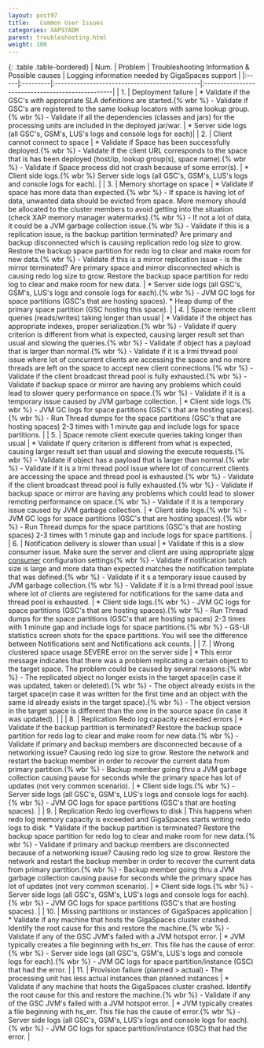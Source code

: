 ```yaml
---
layout: post97
title:   Common User Issues
categories: XAP97ADM
parent: troubleshooting.html
weight: 100
---
```





{: .table .table-bordered}
| Num. | Problem  | Troubleshooting Information & Possible causes | Logging information needed by GigaSpaces support |
|:-----|:---------|:----------------------------------------------|:-------------------------------------------------|
| 1. | Deployment failure | * Validate if the GSC's with appropriate SLA definitions are started.{% wbr %}    - Validate if GSC's are registered to the same lookup locators with same lookup group.{% wbr %}    - Validate if all the dependencies (classes and jars) for the processing units are included in the deployed jar/war. | * Server side logs (all GSC's, GSM's, LUS's logs and console logs for each)|
| 2. | Client cannot connect to space | * Validate if Space has been successfully deployed.{% wbr %}    - Validate if the client URL corresponds to the space that is has been deployed (host/ip, lookup group(s), space name).{% wbr %}    - Validate if Space process did not crash because of some error(s).   | * Client side logs.{% wbr %}    Server side logs (all GSC's, GSM's, LUS's logs and console logs for each). |
| 3. | Memory shortage on space | * Validate if space has more data than expected.{% wbr %}    - If space is having lot of data, unwanted data should be evicted from space. More memory should be allocated to the cluster members to avoid getting into the situation (check XAP memory manager watermarks).{% wbr %}    - If not a lot of data, it could be a JVM garbage collection issue.{% wbr %}    - Validate if this is a replication issue, is the backup partition terminated? Are primary and backup disconnected which is causing replication redo log size to grow. Restore the backup space partition for redo log to clear and make room for new data.{% wbr %}    - Validate if this is a mirror replication issue - is the mirror terminated? Are primary space and mirror disconnected which is causing redo log size to grow. Restore the backup space partition for redo log to clear and make room for new data. | * Server side logs (all GSC's, GSM's, LUS's logs and console logs for each).{% wbr %}    - JVM GC logs for space partitions (GSC's that are hosting spaces). * Heap dump of the primary space partition (GSC hosting this space). |
| 4. | Space remote client queries (reads/writes) taking longer than usual | * Validate if the object has appropriate indexes, proper serialization.{% wbr %}    - Validate if query criterion is different from what is expected, causing larger result set than usual and slowing the queries.{% wbr %}    - Validate if object has a payload that is larger than normal.{% wbr %}    - Validate if it is a lrmi thread pool issue where lot of concurrent clients are accessing the space and no more threads are left on the space to accept new client connections.{% wbr %}    - Validate if the client broadcast thread pool is fully exhausted.{% wbr %}    - Validate if backup space or mirror are having any problems which could lead to slower query performance on space.{% wbr %}    - Validate if it is a temporary issue caused by JVM garbage collection.	| * Client side logs.{% wbr %}    - JVM GC logs for space partitions (GSC's that are hosting spaces).{% wbr %}    - Run Thread dumps for the space partitions (GSC's that are hosting spaces) 2-3 times with 1 minute gap and include logs for space partitions. |
| 5. | Space remote client execute queries taking longer than usual | * Validate if query criterion is different from what is expected, causing larger result set than usual and slowing the execute requests.{% wbr %}    - Validate if object has a payload that is larger than normal.{% wbr %}    - Validate if it is a lrmi thread pool issue where lot of concurrent clients are accessing the space and thread pool is exhausted.{% wbr %}    - Validate if the client broadcast thread pool is fully exhausted.{% wbr %}    - Validate if backup space or mirror are having any problems which could lead to slower remoting performance on space.{% wbr %}    - Validate if it is a temporary issue caused by JVM garbage collection.	| * Client side logs.{% wbr %}    - JVM GC logs for space partitions (GSC's that are hosting spaces).{% wbr %}    - Run Thread dumps for the space partitions (GSC's that are hosting spaces) 2-3 times with 1 minute gap and include logs for space partitions. |
| 6. | Notification delivery is slower than usual | * Validate if this is a slow consumer issue. Make sure the server and client are using appropriate [slow consumer]({%currentjavaurl%}/slow-consumer.html) configuration settings{% wbr %}    - Validate if notification batch size is large and more data than expected matches the notification template that was defined.{% wbr %}    - Validate if it s a temporary issue caused by JVM garbage collection.{% wbr %}    - Validate if it is a lrmi thread pool issue where lot of clients are registered for notifications for the same data and thread pool is exhausted. | * Client side logs.{% wbr %}    - JVM GC logs for space partitions (GSC's that are hosting spaces).{% wbr %}    - Run Thread dumps for the space partitions (GSC's that are hosting spaces) 2-3 times with 1 minute gap and include logs for space partitions.{% wbr %}    - GS-UI statistics screen shots for the space partitions. You will see the difference between Notifications sent and Notifications ack counts. |
| 7. | Wrong clustered space usage SEVERE error on the server side | * This error message indicates that there was a problem replicating a certain object to the target space. The problem could be caused by several reasons:{% wbr %}    - The replicated object no longer exists in the target space(in case it was updated, taken or deleted).{% wbr %}    - The object already exists in the target space(in case it was written for the first time and an object with the same id already exists in the target space).{% wbr %}    - The object version in the target space is different than the one in the source space (in case it was updated).  | |
| 8. | Replication Redo log capacity exceeded errors	| * Validate if the backup partition is terminated? Restore the backup space partition for redo log to clear and make room for new data.{% wbr %}    - Validate if primary and backup members are disconnected because of a networking issue? Causing redo log size to grow. Restore the network and restart the backup member in order to recover the current data from primary partition.{% wbr %}    - Backup member going thru a JVM garbage collection causing pause for seconds while the primary space has lot of updates (not very common scenario). | * Client side logs.{% wbr %}    - Server side logs (all GSC's, GSM's, LUS's logs and console logs for each).{% wbr %}    - JVM GC logs for space partitions (GSC's that are hosting spaces). |
| 9. | Replication Redo log overflows to disk | This happens when redo log memory capacity is exceeded and GigaSpaces starts writing redo logs to disk. * Validate if the backup partition is terminated? Restore the backup space partition for redo log to clear and make room for new data.{% wbr %}    - Validate if primary and backup members are disconnected because of a networking issue? Causing redo log size to grow. Restore the network and restart the backup member in order to recover the current data from primary partition.{% wbr %}    - Backup member going thru a JVM garbage collection causing pause for seconds while the primary space has lot of updates (not very common scenario). | * Client side logs.{% wbr %}    - Server side logs (all GSC's, GSM's, LUS's logs and console logs for each).{% wbr %}    - JVM GC logs for space partitions (GSC's that are hosting spaces). |
| 10. | Missing partitions or instances of GigaSpaces application | * Validate if any machine that hosts the GigaSpaces cluster crashed. Identify the root cause for this and restore the machine.{% wbr %}    - Validate if any of the GSC JVM's failed with a JVM hotspot error. | * JVM typically creates a file beginning with hs_err. This file has the cause of error.{% wbr %}    - Server side logs (all GSC's, GSM's, LUS's logs and console logs for each).{% wbr %}    - JVM GC logs for space partition/instance (GSC) that had the error. |
| 11. | Provision failure (planned > actual) - The processing unit has less actual instances than planned instances | * Validate if any machine that hosts the GigaSpaces cluster crashed. Identify the root cause for this and restore the machine.{% wbr %}    - Validate if any of the GSC JVM's failed with a JVM hotspot error. | * JVM typically creates a file beginning with hs_err. This file has the cause of error.{% wbr %}    - Server side logs (all GSC's, GSM's, LUS's logs and console logs for each).{% wbr %}    - JVM GC logs for space partition/instance (GSC) that had the error. |
